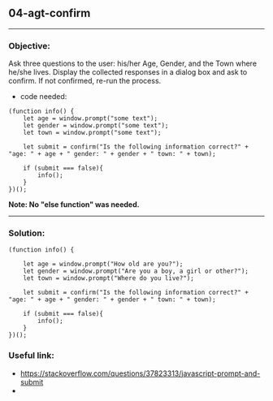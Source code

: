 ## 04-agt-confirm

---
### Objective:
Ask three questions to the user: his/her Age, Gender, and the Town where he/she lives. Display the collected responses in a dialog box and ask to confirm. If not confirmed, re-run the process.
* code needed:
````
(function info() {
    let age = window.prompt("some text");
    let gender = window.prompt("some text");
    let town = window.prompt("some text");

    let submit = confirm("Is the following information correct?" + "age: " + age + " gender: " + gender + " town: " + town);

    if (submit === false){
        info();
    }
})();
````
__Note: No "else function" was needed.__

---
### Solution:
````
(function info() {

    let age = window.prompt("How old are you?");
    let gender = window.prompt("Are you a boy, a girl or other?");
    let town = window.prompt("Where do you live?");

    let submit = confirm("Is the following information correct?" + "age: " + age + " gender: " + gender + " town: " + town);

    if (submit === false){
        info();
    }
})();
````
### Useful link:
* https://stackoverflow.com/questions/37823313/javascript-prompt-and-submit
* 

